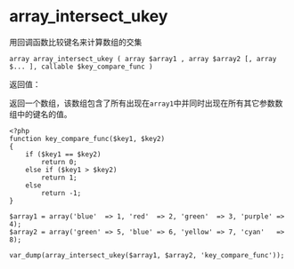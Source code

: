 # array\_intersect\_ukey

用回调函数比较键名来计算数组的交集

```
array array_intersect_ukey ( array $array1 , array $array2 [, array $... ], callable $key_compare_func )
```

返回值：

返回一个数组，该数组包含了所有出现在`array1`中并同时出现在所有其它参数数组中的键名的值。

```
<?php
function key_compare_func($key1, $key2)
{
    if ($key1 == $key2)
        return 0;
    else if ($key1 > $key2)
        return 1;
    else
        return -1;
}

$array1 = array('blue'  => 1, 'red'  => 2, 'green'  => 3, 'purple' => 4);
$array2 = array('green' => 5, 'blue' => 6, 'yellow' => 7, 'cyan'   => 8);

var_dump(array_intersect_ukey($array1, $array2, 'key_compare_func'));
```



